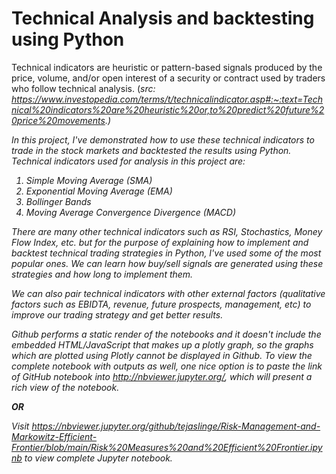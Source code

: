 # Technical Analysis and backtesting using Python

Technical indicators are heuristic or pattern-based signals produced by the price, volume, and/or open interest of a security or contract used by traders who follow technical analysis. (<i>src: https://www.investopedia.com/terms/t/technicalindicator.asp#:~:text=Technical%20indicators%20are%20heuristic%20or,to%20predict%20future%20price%20movements.)

In this project, I've demonstrated how to use these technical indicators to trade in the stock markets and backtested the results using Python. Technical indicators used for analysis in this project are: 

1. Simple Moving Average (SMA)
2. Exponential Moving Average (EMA)
3. Bollinger Bands 
4. Moving Average Convergence Divergence (MACD)

There are many other technical indicators such as RSI, Stochastics, Money Flow Index, etc. but for the purpose of explaining how to implement and backtest technical trading strategies in Python, I've used some of the most popular ones. We can learn how buy/sell signals are generated using these strategies and how long to implement them.

We can also pair technical indicators with other external factors (qualitative factors such as EBIDTA, revenue, future prospects, management, etc) to improve our trading strategy and get better results. 


<i> Github performs a static render of the notebooks and it doesn't include the embedded HTML/JavaScript that makes up a plotly graph, so the graphs which are plotted using Plotly cannot be displayed in Github. To view the complete notebook with outputs as well, one nice option is to paste the link of GitHub notebook into http://nbviewer.jupyter.org/, which will present a rich view of the notebook. <i>

<b>OR</b>

<i>Visit https://nbviewer.jupyter.org/github/tejaslinge/Risk-Management-and-Markowitz-Efficient-Frontier/blob/main/Risk%20Measures%20and%20Efficient%20Frontier.ipynb to view complete Jupyter notebook.
</i>
